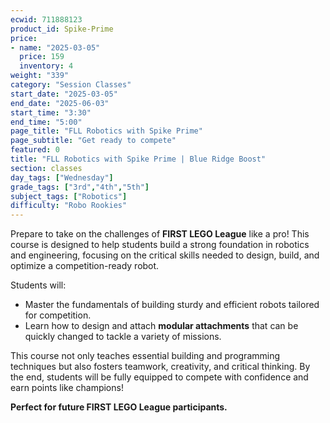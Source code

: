 ```yaml
---
ecwid: 711888123
product_id: Spike-Prime
price:
- name: "2025-03-05"
  price: 159
  inventory: 4
weight: "339"
category: "Session Classes"
start_date: "2025-03-05"
end_date: "2025-06-03"
start_time: "3:30"
end_time: "5:00"
page_title: "FLL Robotics with Spike Prime"
page_subtitle: "Get ready to compete"
featured: 0
title: "FLL Robotics with Spike Prime | Blue Ridge Boost"
section: classes
day_tags: ["Wednesday"]
grade_tags: ["3rd","4th","5th"]
subject_tags: ["Robotics"]
difficulty: "Robo Rookies"
---
```

<p>Prepare to take on the challenges of <strong>FIRST LEGO League</strong> like a pro! This course is designed to help students build a strong foundation in robotics and engineering, focusing on the critical skills needed to design, build, and optimize a competition-ready robot.</p><p>Students will:</p><ul> <li>Master the fundamentals of building sturdy and efficient robots tailored for competition.</li> <li>Learn how to design and attach <strong>modular attachments</strong> that can be quickly changed to tackle a variety of missions.</li> </ul><p>This course not only teaches essential building and programming techniques but also fosters teamwork, creativity, and critical thinking. By the end, students will be fully equipped to compete with confidence and earn points like champions!</p><p><strong>Perfect for future FIRST LEGO League participants.</strong></p>
